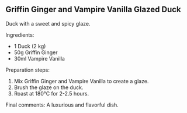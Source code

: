 ## Griffin Ginger and Vampire Vanilla Glazed Duck

Duck with a sweet and spicy glaze.

Ingredients:

* 1 Duck (2 kg)
* 50g Griffin Ginger
* 30ml Vampire Vanilla

Preparation steps:

1. Mix Griffin Ginger and Vampire Vanilla to create a glaze.
2. Brush the glaze on the duck.
3. Roast at 180°C for 2-2.5 hours.

Final comments: A luxurious and flavorful dish.

